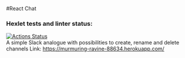#React Chat
### Hexlet tests and linter status:
[![Actions Status](https://github.com/olegdemchenko/frontend-project-lvl4/workflows/hexlet-check/badge.svg)](https://github.com/olegdemchenko/frontend-project-lvl4/actions)  
A simple Slack analogue with possibilities to create, rename and delete channels 
Link:
https://murmuring-ravine-88634.herokuapp.com/
